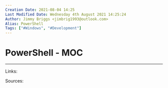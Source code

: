 ```yaml
---
Creation Date: 2021-08-04 14:25
Last Modified Date: Wednesday 4th August 2021 14:25:24
Author: Jimmy Briggs <jimbrig1993@outlook.com>
Alias: PowerShell
Tags: ["#Windows", "#Development"]
---
```


# PowerShell - MOC



***

Links: 

Sources:

